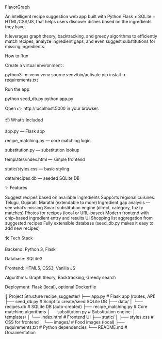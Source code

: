  FlavorGraph

An intelligent recipe suggestion web app built with Python Flask + SQLite + HTML/CSS/JS, that helps users discover dishes based on the ingredients they have.

It leverages graph theory, backtracking, and greedy algorithms to efficiently match recipes, analyze ingredient gaps, and even suggest substitutions for missing ingredients.

 How to Run

Create a virtual environment :

python3 -m venv venv
source venv/bin/activate
pip install -r requirements.txt


Run the app:

python seed_db.py
python app.py


Open 👉 http://localhost:5000
 in your browser.

📦 What’s Included

app.py — Flask app

recipe_matching.py — core matching logic

substitution.py — substitution lookup

templates/index.html — simple frontend

static/styles.css — basic styling

data/recipes.db — seeded SQLite DB

✨ Features

 Suggest recipes based on available ingredients
 Supports regional cuisines: Telugu, Gujarati, Marathi (extendable to more)
 Ingredient gap analysis — see what’s missing
 Smart substitution engine (direct, category, fuzzy matches)
 Photos for recipes (local or URL-based)
 Modern frontend with chip-based ingredient entry and results UI
 Shopping list aggregation from suggested recipes
 Fully extensible database (seed_db.py makes it easy to add new recipes)

🛠️ Tech Stack

Backend: Python 3, Flask

Database: SQLite3

Frontend: HTML5, CSS3, Vanilla JS

Algorithms: Graph theory, Backtracking, Greedy search

Deployment: Flask (local), optional Dockerfile

📂 Project Structure
recipe_suggester/
├── app.py                # Flask app (routes, API)
├── seed_db.py            # Script to create/seed SQLite DB
├── data/
│   └── recipes.db        # SQLite DB (auto-created)
├── recipe_matching.py    # Core matching algorithms
├── substitution.py       # Substitution engine
├── templates/
│   └── index.html        # Frontend UI
├── static/
│   ├── styles.css        # CSS for frontend
│   └── images/           # Food images (local)
├── requirements.txt      # Python dependencies
└── README.md             # Documentation
